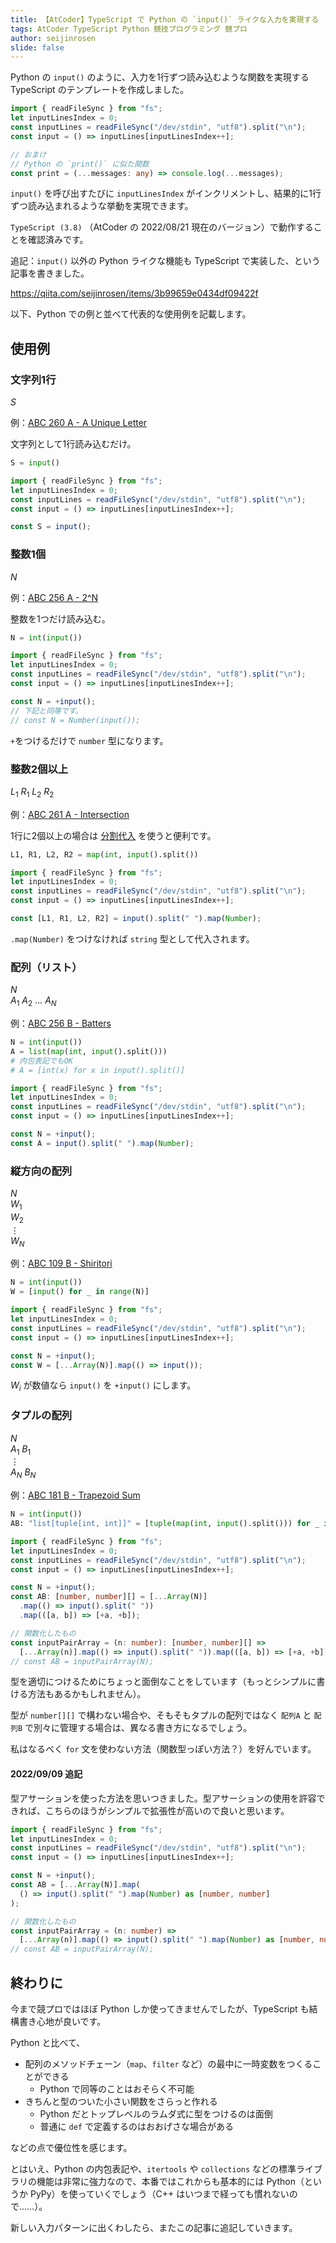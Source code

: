 ```yaml
---
title: 【AtCoder】TypeScript で Python の `input()` ライクな入力を実現する
tags: AtCoder TypeScript Python 競技プログラミング 競プロ
author: seijinrosen
slide: false
---
```

Python の `input()` のように、入力を1行ずつ読み込むような関数を実現する TypeScript のテンプレートを作成しました。

```typescript:main.ts
import { readFileSync } from "fs";
let inputLinesIndex = 0;
const inputLines = readFileSync("/dev/stdin", "utf8").split("\n");
const input = () => inputLines[inputLinesIndex++];

// おまけ
// Python の `print()` に似た関数
const print = (...messages: any) => console.log(...messages);
```

`input()` を呼び出すたびに `inputLinesIndex` がインクリメントし、結果的に1行ずつ読み込まれるような挙動を実現できます。

`TypeScript (3.8)` （AtCoder の 2022/08/21 現在のバージョン）で動作することを確認済みです。

追記：`input()` 以外の Python ライクな機能も TypeScript で実装した、という記事を書きました。

https://qiita.com/seijinrosen/items/3b99659e0434df09422f

以下、Python での例と並べて代表的な使用例を記載します。

## 使用例

### 文字列1行

$S$

例：[ABC 260 A - A Unique Letter](https://atcoder.jp/contests/abc260/tasks/abc260_a)

文字列として1行読み込むだけ。

```python:main.py
S = input()
```

```typescript:main.ts
import { readFileSync } from "fs";
let inputLinesIndex = 0;
const inputLines = readFileSync("/dev/stdin", "utf8").split("\n");
const input = () => inputLines[inputLinesIndex++];

const S = input();
```

### 整数1個

$N$

例：[ABC 256 A - 2^N](https://atcoder.jp/contests/abc256/tasks/abc256_a)

整数を1つだけ読み込む。

```python:main.py
N = int(input())
```

```typescript:main.ts
import { readFileSync } from "fs";
let inputLinesIndex = 0;
const inputLines = readFileSync("/dev/stdin", "utf8").split("\n");
const input = () => inputLines[inputLinesIndex++];

const N = +input();
// 下記と同等です。
// const N = Number(input());
```

`+`をつけるだけで `number` 型になります。

### 整数2個以上

$L_1\ R_1\ L_2\ R_2$

例：[ABC 261 A - Intersection](https://atcoder.jp/contests/abc261/tasks/abc261_a)

1行に2個以上の場合は [分割代入](https://developer.mozilla.org/ja/docs/Web/JavaScript/Reference/Operators/Destructuring_assignment) を使うと便利です。

```python:main.py
L1, R1, L2, R2 = map(int, input().split())
```

```typescript:main.ts
import { readFileSync } from "fs";
let inputLinesIndex = 0;
const inputLines = readFileSync("/dev/stdin", "utf8").split("\n");
const input = () => inputLines[inputLinesIndex++];

const [L1, R1, L2, R2] = input().split(" ").map(Number);
```

`.map(Number)` をつけなければ `string` 型として代入されます。

### 配列（リスト）

$N$  
$A_1\ A_2\ \dots\ A_N$

例：[ABC 256 B - Batters](https://atcoder.jp/contests/abc256/tasks/abc256_b)

```python:main.py
N = int(input())
A = list(map(int, input().split()))
# 内包表記でもOK
# A = [int(x) for x in input().split()]
```

```typescript:main.ts
import { readFileSync } from "fs";
let inputLinesIndex = 0;
const inputLines = readFileSync("/dev/stdin", "utf8").split("\n");
const input = () => inputLines[inputLinesIndex++];

const N = +input();
const A = input().split(" ").map(Number);
```

### 縦方向の配列

$N$  
$W_1$  
$W_2$  
$\vdots$  
$W_N$

例：[ABC 109 B - Shiritori](https://atcoder.jp/contests/abc109/tasks/abc109_b)

```python:main.py
N = int(input())
W = [input() for _ in range(N)]
```

```typescript:main.ts
import { readFileSync } from "fs";
let inputLinesIndex = 0;
const inputLines = readFileSync("/dev/stdin", "utf8").split("\n");
const input = () => inputLines[inputLinesIndex++];

const N = +input();
const W = [...Array(N)].map(() => input());
```

$W_i$ が数値なら `input()` を `+input()` にします。

### タプルの配列

$N$  
$A_1\ B_1$  
$\vdots$  
$A_N\ B_N$

例：[ABC 181 B - Trapezoid Sum](https://atcoder.jp/contests/abc181/tasks/abc181_b)

```python:main.py
N = int(input())
AB: "list[tuple[int, int]]" = [tuple(map(int, input().split())) for _ in range(N)]
```

```typescript:main.ts
import { readFileSync } from "fs";
let inputLinesIndex = 0;
const inputLines = readFileSync("/dev/stdin", "utf8").split("\n");
const input = () => inputLines[inputLinesIndex++];

const N = +input();
const AB: [number, number][] = [...Array(N)]
  .map(() => input().split(" "))
  .map(([a, b]) => [+a, +b]);

// 関数化したもの
const inputPairArray = (n: number): [number, number][] =>
  [...Array(n)].map(() => input().split(" ")).map(([a, b]) => [+a, +b]);
// const AB = inputPairArray(N);
```

型を適切につけるためにちょっと面倒なことをしています（もっとシンプルに書ける方法もあるかもしれません）。

型が `number[][]` で構わない場合や、そもそもタプルの配列ではなく `配列A` と `配列B` で別々に管理する場合は、異なる書き方になるでしょう。

私はなるべく `for` 文を使わない方法（関数型っぽい方法？）を好んでいます。

#### 2022/09/09 追記

型アサーションを使った方法を思いつきました。型アサーションの使用を許容できれば、こちらのほうがシンプルで拡張性が高いので良いと思います。

```typescript:main.ts
import { readFileSync } from "fs";
let inputLinesIndex = 0;
const inputLines = readFileSync("/dev/stdin", "utf8").split("\n");
const input = () => inputLines[inputLinesIndex++];

const N = +input();
const AB = [...Array(N)].map(
  () => input().split(" ").map(Number) as [number, number]
);

// 関数化したもの
const inputPairArray = (n: number) =>
  [...Array(n)].map(() => input().split(" ").map(Number) as [number, number]);
// const AB = inputPairArray(N);
```

## 終わりに

今まで競プロではほぼ Python しか使ってきませんでしたが、TypeScript も結構書き心地が良いです。

Python と比べて、

- 配列のメソッドチェーン（`map`、`filter` など）の最中に一時変数をつくることができる
  - Python で同等のことはおそらく不可能
- きちんと型のついた小さい関数をさらっと作れる
  - Python だとトップレベルのラムダ式に型をつけるのは面倒
  - 普通に `def` で定義するのはおおげさな場合がある

などの点で優位性を感じます。

とはいえ、Python の内包表記や、`itertools` や `collections` などの標準ライブラリの機能は非常に強力なので、本番ではこれからも基本的には Python（というか PyPy）を使っていくでしょう（C++ はいつまで経っても慣れないので……）。

新しい入力パターンに出くわしたら、またこの記事に追記していきます。
